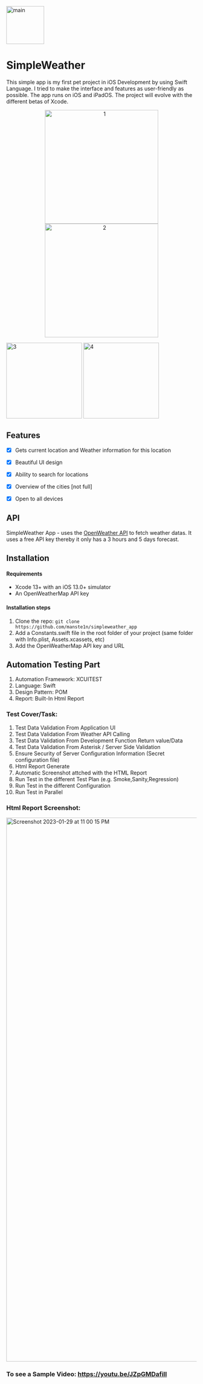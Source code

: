 
<p align="left">
  <img src="https://github.com/manste1n/simpleweather_app/blob/main/Screens/mainicon.png" width="100" title="main">
</p>






# SimpleWeather

This simple app is my first pet project in iOS Development by using Swift Language. 
I tried to make the interface and features as user-friendly as possible.
The app runs on iOS and iPadOS. The project will evolve with the different betas of Xcode.

<p align="center">
  <img src="https://github.com/manste1n/simpleweather_app/blob/main/Screens/1.png" width="300" title="1">
  <img src="https://github.com/manste1n/simpleweather_app/blob/main/Screens/2.png" width="300" title="2">
  
</p>



<p align="left">
  <img src="https://github.com/manste1n/simpleweather_app/blob/main/Screens/3.png" width="200" title="3">
  <img src="https://github.com/manste1n/simpleweather_app/blob/main/Screens/4.png" width="200" title="4">
  
</p>




## Features

- [x] Gets current location and Weather information for this location
- [x] Beautiful UI design
- [x] Ability to search for locations
- [x] Overview of the cities [not full]
- [x] Open to all devices 



## API

SimpleWeather App - uses the [OpenWeather API](https://openweathermap.org) to fetch weather datas. It uses a free API key thereby it only has a 3 hours and 5 days forecast.

## Installation

#### Requirements
- Xcode 13+ with an iOS 13.0+ simulator
- An OpenWeatherMap API key

#### Installation steps
1. Clone the repo: `git clone https://github.com/manste1n/simpleweather_app`
2. Add a Constants.swift file in the root folder of your project (same folder with Info.plist, Assets.xcassets, etc)
3. Add the OpenWeatherMap API key and URL

## Automation Testing Part

1. Automation Framework: XCUITEST
2. Language: Swift
3. Design Pattern: POM
4. Report: Built-In Html Report

### Test Cover/Task:

1. Test Data Validation From Application UI
2. Test Data Validation From Weather API Calling
3. Test Data Validation From Development Function Return value/Data
4. Test Data Validation From Asterisk / Server Side Validation
5. Ensure Security of Server Configuration Information (Secret configuration file)
6. Html Report Generate
7. Automatic Screenshot attched with the HTML Report
8. Run Test in the different Test Plan (e.g. Smoke,Sanity,Regression)
9. Run Test in the different Configuration
10. Run Test in Parallel

### Html Report Screenshot:
<img width="1435" alt="Screenshot 2023-01-29 at 11 00 15 PM" src="https://user-images.githubusercontent.com/38497405/215342956-c1765103-f200-4c6c-8f04-44f6c8fe823d.png">

### To see a Sample Video: https://youtu.be/JZpGMDafilI
